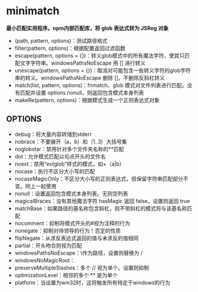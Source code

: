 # minimatch
**最小匹配实用程序。npm内部匹配库，将 glob 表达式转为 JSReg 对象**

- (path, pattern, options)：测试路径格式
- filter(pattern, options)：根据配置返回过滤函数
- escape(pattern, options = {})：转义glob模式中的所有魔法字符，使其只匹配文字字符串。windowsPathsNoEscape 用 [] 进行转义
- unescape(pattern, options = {})：取消对可能包含一些转义字符的glob字符串的转义。windowsPathsNoEscape 删除 []，不删除反斜杠转义
- match(list, pattern, options)：fnmatch、glob 模式对文件列表进行匹配。没有匹配并设置 options.nonull，则返回包含模式本身列表
- makeRe(pattern, options)：根据模式生成一个正则表达式对象

## OPTIONS

- debug：将大量内容转储到stderr
- nobrace：不要展开｛a，b｝和｛1..3｝大括号集
- noglobstar：禁用针对多个文件夹名称的**匹配
- dot：允许模式匹配以句点开头的文件名
- noext：禁用“extglob”样式的模式，如+（a|b）
- nocase：执行不区分大小写的匹配
- nocaseMagicOnly：不区分大小写的正则表达式，但保留字符串匹配部分不变。同上一起使用
- nonull：设置返回包含模式本身列表。无则空列表
- magicalBraces：没有其他魔法字符 hasMagic 返回 false，设置则返回 true
- matchBase：如果路径的基名称包含斜杠，则不带斜杠的模式将与该基名称匹配
- nocomment：抑制将模式开头的#视为注释的行为
- nonegate：抑制对待领导的行为！否定的性质
- flipNegate：从求反表达式返回的值与未求反的值相同
- partial：开头吻合则视为匹配
- windowsPathsNoEscape：\\作为路径，设置则替换为 /
- windowsNoMagicRoot：
- preserveMultipleSlashes：多个 //  视为单个。设置则抑制
- optimizationLevel：相邻的多个 ** 是为单个 
- platform：当设置为win32时，这将触发所有特定于windows的行为

